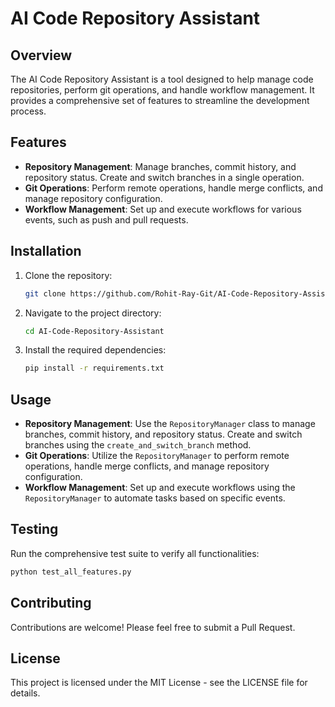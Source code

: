 # AI Code Repository Assistant

## Overview
The AI Code Repository Assistant is a tool designed to help manage code repositories, perform git operations, and handle workflow management. It provides a comprehensive set of features to streamline the development process.

## Features
- **Repository Management**: Manage branches, commit history, and repository status. Create and switch branches in a single operation.
- **Git Operations**: Perform remote operations, handle merge conflicts, and manage repository configuration.
- **Workflow Management**: Set up and execute workflows for various events, such as push and pull requests.

## Installation
1. Clone the repository:
   ```bash
   git clone https://github.com/Rohit-Ray-Git/AI-Code-Repository-Assistant.git
   ```
2. Navigate to the project directory:
   ```bash
   cd AI-Code-Repository-Assistant
   ```
3. Install the required dependencies:
   ```bash
   pip install -r requirements.txt
   ```

## Usage
- **Repository Management**: Use the `RepositoryManager` class to manage branches, commit history, and repository status. Create and switch branches using the `create_and_switch_branch` method.
- **Git Operations**: Utilize the `RepositoryManager` to perform remote operations, handle merge conflicts, and manage repository configuration.
- **Workflow Management**: Set up and execute workflows using the `RepositoryManager` to automate tasks based on specific events.

## Testing
Run the comprehensive test suite to verify all functionalities:
```bash
python test_all_features.py
```

## Contributing
Contributions are welcome! Please feel free to submit a Pull Request.

## License
This project is licensed under the MIT License - see the LICENSE file for details. 
